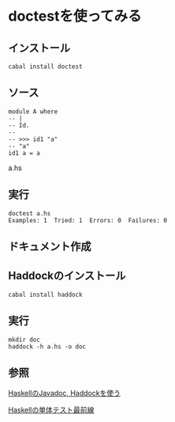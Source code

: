 # doctestを使ってみる

## インストール

```
cabal install doctest
```

## ソース

```
module A where
-- |
-- Id.
--
-- >>> id1 "a"
-- "a"
id1 a = a 
```
a.hs

## 実行

```
doctest a.hs
Examples: 1  Tried: 1  Errors: 0  Failures: 0
```

## ドキュメント作成

## Haddockのインストール

```
cabal install haddock
```

## 実行

```
mkdir doc
haddock -h a.hs -o doc
```

## 参照

[HaskellのJavadoc, Haddockを使う](http://succzero.hatenablog.com/entry/2014/02/25/021357)

[Haskellの単体テスト最前線](https://github.com/kazu-yamamoto/unit-test-example/blob/master/markdown/ja/tutorial.md)
